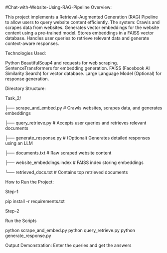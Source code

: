 #Chat-with-Website-Using-RAG-Pipeline
Overview:


This project implements a Retrieval-Augmented Generation (RAG) Pipeline to allow users to query website content efficiently. The system:
Crawls and scrapes data from websites.
Generates vector embeddings for the website content using a pre-trained model.
Stores embeddings in a FAISS vector database.
Handles user queries to retrieve relevant data and generate context-aware responses.

Technologies Used:

Python
BeautifulSoup4 and requests for web scraping.
SentenceTransformers for embedding generation.
FAISS (Facebook AI Similarity Search) for vector database.
Large Language Model (Optional) for response generation.

Directory Structure:

Task_2/



├── scrape_and_embed.py      # Crawls websites, scrapes data, and generates embeddings

├── query_retrieve.py        # Accepts user queries and retrieves relevant documents

├── generate_response.py     # (Optional) Generates detailed responses using an LLM

├── documents.txt            # Raw scraped website content

├── website_embeddings.index # FAISS index storing embeddings

└── retrieved_docs.txt       # Contains top retrieved documents

How to Run the Project:


Step-1

pip install -r requirements.txt

Step-2

Run the Scripts

python scrape_and_embed.py
python query_retrieve.py
python generate_response.py

Output Demonstration:
Enter the queries and get the answers
